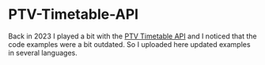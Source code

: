 # PTV-Timetable-API

Back in 2023 I played a bit with the [PTV Timetable API](https://www.ptv.vic.gov.au/footer/data-and-reporting/datasets/ptv-timetable-api/) and I noticed that the code examples were a bit outdated. So I uploaded here updated examples in several languages.
